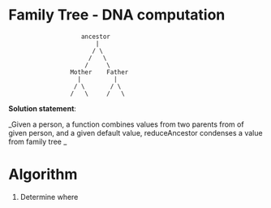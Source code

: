 # Family Tree - DNA computation 

                        ancestor
                            |
                           / \
                          /   \
                         /     \
                     Mother    Father 
                       |         |  
                      / \       / \
                     /   \     /   \
                                
**Solution statement**: 

 _Given a person, a function combines values from two parents from of given person, and a given default value, reduceAncestor condenses
a value from family tree _

# Algorithm 

1. Determine where 
